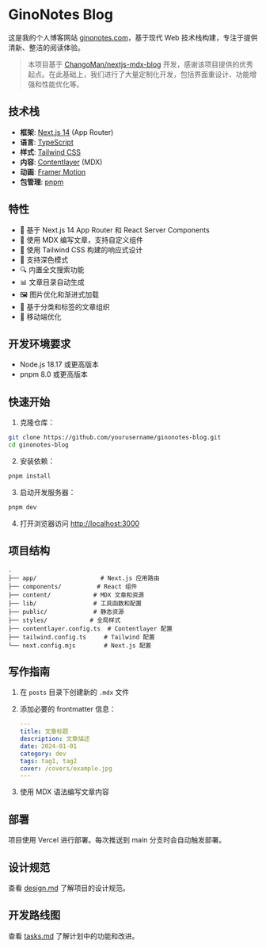 # GinoNotes Blog

这是我的个人博客网站 [ginonotes.com](https://ginonotes.com)，基于现代 Web 技术栈构建，专注于提供清新、整洁的阅读体验。

> 本项目基于 [ChangoMan/nextjs-mdx-blog](https://github.com/ChangoMan/nextjs-mdx-blog) 开发，感谢该项目提供的优秀起点。在此基础上，我们进行了大量定制化开发，包括界面重设计、功能增强和性能优化等。

## 技术栈

- **框架**: [Next.js 14](https://nextjs.org/) (App Router)
- **语言**: [TypeScript](https://www.typescriptlang.org/)
- **样式**: [Tailwind CSS](https://tailwindcss.com/)
- **内容**: [Contentlayer](https://contentlayer.dev/) (MDX)
- **动画**: [Framer Motion](https://www.framer.com/motion/)
- **包管理**: [pnpm](https://pnpm.io/)

## 特性

- 🚀 基于 Next.js 14 App Router 和 React Server Components
- 📝 使用 MDX 编写文章，支持自定义组件
- 🎨 使用 Tailwind CSS 构建的响应式设计
- 🌙 支持深色模式
- 🔍 内置全文搜索功能
- 📊 文章目录自动生成
- 🖼️ 图片优化和渐进式加载
- 🎯 基于分类和标签的文章组织
- 📱 移动端优化

## 开发环境要求

- Node.js 18.17 或更高版本
- pnpm 8.0 或更高版本

## 快速开始

1. 克隆仓库：

```bash
git clone https://github.com/yourusername/ginonotes-blog.git
cd ginonotes-blog
```

2. 安装依赖：

```bash
pnpm install
```

3. 启动开发服务器：

```bash
pnpm dev
```

4. 打开浏览器访问 [http://localhost:3000](http://localhost:3000)

## 项目结构

```
.
├── app/                  # Next.js 应用路由
├── components/          # React 组件
├── content/            # MDX 文章和资源
├── lib/                # 工具函数和配置
├── public/             # 静态资源
├── styles/            # 全局样式
├── contentlayer.config.ts  # Contentlayer 配置
├── tailwind.config.ts     # Tailwind 配置
└── next.config.mjs        # Next.js 配置
```

## 写作指南

1. 在 `posts` 目录下创建新的 `.mdx` 文件
2. 添加必要的 frontmatter 信息：

   ```yaml
   ---
   title: 文章标题
   description: 文章描述
   date: 2024-01-01
   category: dev
   tags: tag1, tag2
   cover: /covers/example.jpg
   ---
   ```

3. 使用 MDX 语法编写文章内容

## 部署

项目使用 Vercel 进行部署。每次推送到 main 分支时会自动触发部署。

## 设计规范

查看 [design.md](./design.md) 了解项目的设计规范。

## 开发路线图

查看 [tasks.md](./tasks.md) 了解计划中的功能和改进。
